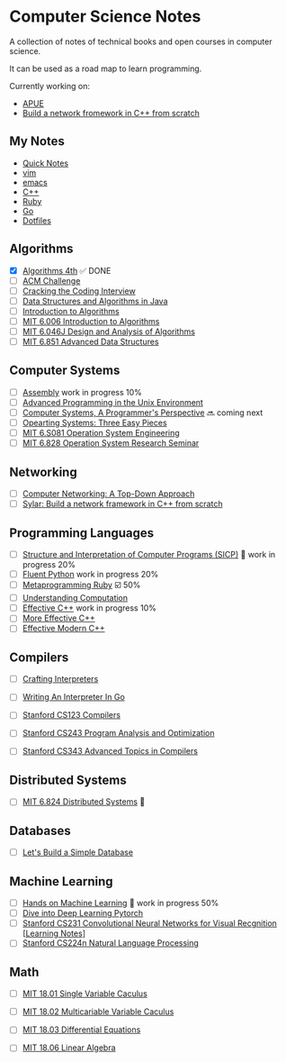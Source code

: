 # Computer Science Notes

A collection of notes of technical books and open courses in computer science. 

It can be used as a road map to learn programming.

Currently working on: 
- [APUE](./APUE)
- [Build a network fromework in C++ from scratch](https://github.com/alfmunny/wille)

## My Notes

- [Quick Notes](./Notes/quick-notes.md)
- [vim](./Notes/vim-cheatsheet.md)
- [emacs](./Notes/emacs.md)
- [C++](./Notes/C++.md)
- [Ruby](./Notes/ruby-cheatsheet.md)
- [Go](./Notes/go-cheatsheet.md)
- [Dotfiles](./Notes/dotfiles-cheatsheet.md)

## Algorithms

- [X] [Algorithms 4th](algorithms-4th) :white_check_mark: DONE
- [ ] [ACM Challenge](ACM-Challenge)
- [ ] [Cracking the Coding Interview](cracking-the-coding-interview)
- [ ] [Data Structures and Algorithms in Java](data-structures-and-algorithms-in-java)
- [ ] [Introduction to Algorithms](Introduction-to-Algorithms)
- [ ] [MIT 6.006 Introduction to Algorithms](https://courses.csail.mit.edu/6.006/fall11/notes.shtml)
- [ ] [MIT 6.046J Design and Analysis of Algorithms](https://ocw.mit.edu/courses/electrical-engineering-and-computer-science/6-046j-design-and-analysis-of-algorithms-spring-2015/)
- [ ] [MIT 6.851 Advanced Data Structures](https://courses.csail.mit.edu/6.851/)

## Computer Systems

- [ ] [Assembly](./assembly) work in progress 10%
- [ ] [Advanced Programming in the Unix Environment](./APUE)
- [ ] [Computer Systems, A Programmer's Perspective](./Computer-Systems) :soon: coming next
- [ ] [Opearting Systems: Three Easy Pieces](./Operating-Systems-Three-Easy-Steps)
- [ ] [MIT 6.S081 Operation System Engineering](https://github.com/alfmunny/MIT6.828-Operation-System-Engineering)
- [ ] [MIT 6.828 Operation System Research Seminar](https://abelay.github.io/6828seminar/index.html)

## Networking

- [ ] [Computer Networking: A Top-Down Approach](./Computer-Networking-A-Top-Down-Approach)
- [ ] [Sylar: Build a network framework in C++ from scratch](https://github.com/alfmunny/wille)

## Programming Languages

- [ ] [Structure and Interpretation of Computer Programs (SICP)](./structure-and-interpretation-of-computer-programs) :construction: work in progress 20%
- [ ] [Fluent Python](./fluent-python) work in progress 20%
- [ ] [Metaprogramming Ruby](./Metaprogramming-Ruby) :ballot_box_with_check: 50%
- [ ] [Understanding Computation](./Understanding-Computation)
- [ ] [Effective C++](./effective-c++) work in progress 10%
- [ ] [More Effective C++](./more-effective-c++)
- [ ] [Effective Modern C++](./effective-modern-c++)

## Compilers

- [ ] [Crafting Interpreters](./Crafting-Interpreters)
- [ ] [Writing An Interpreter In Go](./Writing-An-Interpreter-In-Go)
- [ ] [Stanford CS123 Compilers](http://web.stanford.edu/class/cs143/)
- [ ] [Stanford CS243 Program Analysis and Optimization](http://web.stanford.edu/class/cs243/) 
- [ ] [Stanford CS343 Advanced Topics in Compilers](http://web.stanford.edu/class/cs343/)


## Distributed Systems
- [ ] [MIT 6.824 Distributed Systems](https://github.com/alfmunny/MIT6.824-Distributed-Systems) :construction:

## Databases
- [ ] [Let's Build a Simple Database](https://github.com/cstack/db_tutorial)


## Machine Learning

- [ ] [Hands on Machine Learning](https://github.com/alfmunny/Hands-On-Machine-Learning/) :construction: work in progress 50%
- [ ] [Dive into Deep Learning Pytorch](https://github.com/alfmunny/DiveIntoDLPyTorch/)
- [ ] [Stanford CS231 Convolutional Neural Networks for Visual Recgnition](http://cs231n.stanford.edu/) [[Learning Notes](https://github.com/alfmunny/CS231n-CNN)]
- [ ] [Stanford CS224n Natural Language Processing](http://web.stanford.edu/class/cs224n)

## Math
- [ ] [MIT 18.01 Single Variable Caculus](https://ocw.mit.edu/courses/mathematics/18-01-single-variable-calculus-fall-2006/)
- [ ] [MIT 18.02 Multicariable Variable Caculus](https://ocw.mit.edu/courses/mathematics/18-02-multivariable-calculus-fall-2007/)
- [ ] [MIT 18.03 Differential Equations](https://ocw.mit.edu/courses/mathematics/18-03-differential-equations-spring-2010/)
- [ ] [MIT 18.06 Linear Algebra](https://ocw.mit.edu/courses/mathematics/18-06-linear-algebra-spring-2010/)

